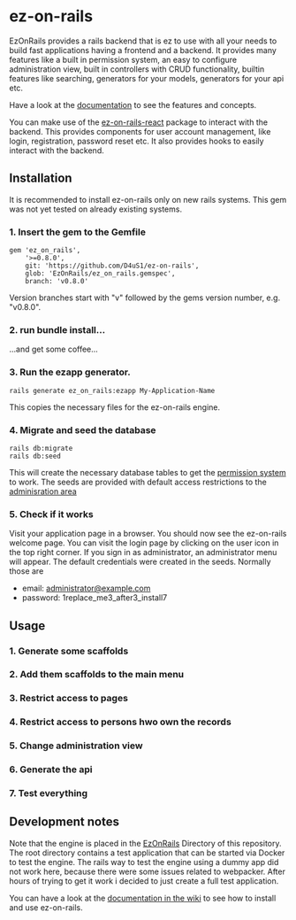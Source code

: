# ez-on-rails

EzOnRails provides a rails backend that is ez to use with all your needs to build fast applications having a frontend and a backend.
It provides many features like a built in permission system, an easy to configure administration view, built in controllers with CRUD functionality, builtin features like searching, generators for your models, generators for your api etc.

Have a look at the [documentation](https://github.com/D4uS1/ez-on-rails/wiki/Documentation) to see the features and concepts.

You can make use of the [ez-on-rails-react](https://github.com/D4uS1/ez-on-rails-react) package to interact with the backend.
This provides components for user account management, like login, registration, password reset etc.
It also provides hooks to easily interact with the backend.

## Installation
It is recommended to install ez-on-rails only on new rails systems.
This gem was not yet tested on already existing systems.

### 1. Insert the gem to the Gemfile
```
gem 'ez_on_rails',
    '>=0.8.0',
    git: 'https://github.com/D4uS1/ez-on-rails',
    glob: 'EzOnRails/ez_on_rails.gemspec',
    branch: 'v0.8.0'
```

Version branches start with "v" followed by the gems version number, e.g. "v0.8.0".

### 2. run bundle install...
...and get some coffee...

### 3. Run the ezapp generator.
```
rails generate ez_on_rails:ezapp My-Application-Name
```
This copies the necessary files for the ez-on-rails engine.

### 4. Migrate and seed the database
```
rails db:migrate
rails db:seed
```
This will create the necessary database tables to get the [permission system](https://github.com/D4uS1/ez-on-rails/wiki/Permission-System) to work. 
The seeds are provided with default access restrictions to the [adminisration area](https://github.com/D4uS1/ez-on-rails/wiki/Administration-Area)

### 5. Check if it works
Visit your application page in a browser. You should now see the ez-on-rails welcome page.
You can visit the login page by clicking on the user icon in the top right corner. 
If you sign in as administrator, an administrator menu will appear.
The default credentials were created in the seeds. Normally those are
* email: administrator@example.com
* password: 1replace_me3_after3_install7

## Usage
### 1. Generate some scaffolds
### 2. Add them scaffolds to the main menu
### 3. Restrict access to pages
### 4. Restrict access to persons hwo own the records
### 5. Change administration view
### 6. Generate the api 
### 7. Test everything


## Development notes
Note that the engine is placed in the [EzOnRails](https://github.com/D4uS1/ez-on-rails/tree/main/EzOnRails) Directory of this repository. 
The root directory contains a test application that can be started via Docker to test the engine.
The rails way to test the engine using a dummy app did not work here, because there were some issues related to webpacker.
After hours of trying to get it work i decided to just create a full test application.

You can have a look at the [documentation in the wiki](https://github.com/D4uS1/ez-on-rails/wiki/Documentation) to see how to install and use ez-on-rails.

